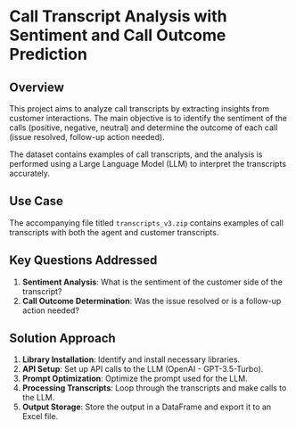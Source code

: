 # Call Transcript Analysis with Sentiment and Call Outcome Prediction

## Overview
This project aims to analyze call transcripts by extracting insights from customer interactions. The main objective is to identify the sentiment of the calls (positive, negative, neutral) and determine the outcome of each call (issue resolved, follow-up action needed). 

The dataset contains examples of call transcripts, and the analysis is performed using a Large Language Model (LLM) to interpret the transcripts accurately.

## Use Case
The accompanying file titled `transcripts_v3.zip` contains examples of call transcripts with both the agent and customer transcripts.

## Key Questions Addressed
1. **Sentiment Analysis**: What is the sentiment of the customer side of the transcript?
2. **Call Outcome Determination**: Was the issue resolved or is a follow-up action needed?

## Solution Approach
1. **Library Installation**: Identify and install necessary libraries.
2. **API Setup**: Set up API calls to the LLM (OpenAI - GPT-3.5-Turbo).
3. **Prompt Optimization**: Optimize the prompt used for the LLM.
4. **Processing Transcripts**: Loop through the transcripts and make calls to the LLM.
5. **Output Storage**: Store the output in a DataFrame and export it to an Excel file.

